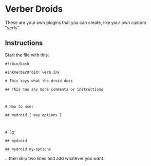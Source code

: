 # Verber Droids
These are your own plugins that you can create, like your own custom "serfs".

## Instructions
Start the file with this:

`#!/bin/bash`

`#inkVerberDroid! verb.ink`

`# This says what the droid does`

`## This has any more comments or instructions`

` `

`# How to use:`

`## mydroid [ any options ]`

` `

`# Eg:`

`## mydroid`

`## mydroid my-options`


...then skip two lines and add whatever you want.
